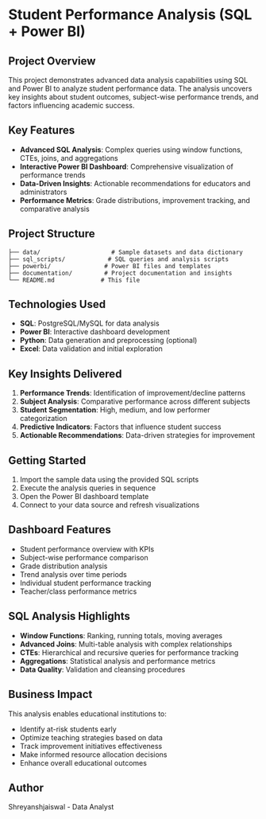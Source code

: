 # Student Performance Analysis (SQL + Power BI)

## Project Overview
This project demonstrates advanced data analysis capabilities using SQL and Power BI to analyze student performance data. The analysis uncovers key insights about student outcomes, subject-wise performance trends, and factors influencing academic success.

## Key Features
- **Advanced SQL Analysis**: Complex queries using window functions, CTEs, joins, and aggregations
- **Interactive Power BI Dashboard**: Comprehensive visualization of performance trends
- **Data-Driven Insights**: Actionable recommendations for educators and administrators
- **Performance Metrics**: Grade distributions, improvement tracking, and comparative analysis

## Project Structure
```
├── data/                    # Sample datasets and data dictionary
├── sql_scripts/            # SQL queries and analysis scripts
├── powerbi/               # Power BI files and templates
├── documentation/         # Project documentation and insights
└── README.md             # This file
```

## Technologies Used
- **SQL**: PostgreSQL/MySQL for data analysis
- **Power BI**: Interactive dashboard development
- **Python**: Data generation and preprocessing (optional)
- **Excel**: Data validation and initial exploration

## Key Insights Delivered
1. **Performance Trends**: Identification of improvement/decline patterns
2. **Subject Analysis**: Comparative performance across different subjects
3. **Student Segmentation**: High, medium, and low performer categorization
4. **Predictive Indicators**: Factors that influence student success
5. **Actionable Recommendations**: Data-driven strategies for improvement

## Getting Started
1. Import the sample data using the provided SQL scripts
2. Execute the analysis queries in sequence
3. Open the Power BI dashboard template
4. Connect to your data source and refresh visualizations

## Dashboard Features
- Student performance overview with KPIs
- Subject-wise performance comparison
- Grade distribution analysis
- Trend analysis over time periods
- Individual student performance tracking
- Teacher/class performance metrics

## SQL Analysis Highlights
- **Window Functions**: Ranking, running totals, moving averages
- **Advanced Joins**: Multi-table analysis with complex relationships
- **CTEs**: Hierarchical and recursive queries for performance tracking
- **Aggregations**: Statistical analysis and performance metrics
- **Data Quality**: Validation and cleansing procedures

## Business Impact
This analysis enables educational institutions to:
- Identify at-risk students early
- Optimize teaching strategies based on data
- Track improvement initiatives effectiveness
- Make informed resource allocation decisions
- Enhance overall educational outcomes

## Author
Shreyanshjaiswal - Data Analyst
